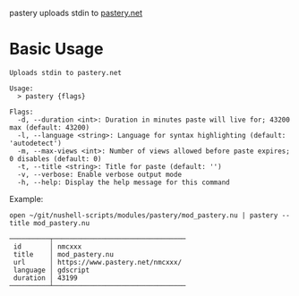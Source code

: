 pastery uploads stdin to [pastery.net](https://pastery.net)

# Basic Usage

```
Uploads stdin to pastery.net

Usage:
  > pastery {flags}

Flags:
  -d, --duration <int>: Duration in minutes paste will live for; 43200 max (default: 43200)
  -l, --language <string>: Language for syntax highlighting (default: 'autodetect')
  -m, --max-views <int>: Number of views allowed before paste expires; 0 disables (default: 0)
  -t, --title <string>: Title for paste (default: '')
  -v, --verbose: Enable verbose output mode
  -h, --help: Display the help message for this command
```

Example:

`open ~/git/nushell-scripts/modules/pastery/mod_pastery.nu | pastery --title mod_pastery.nu`

```
──────────┬─────────────────────────────────
 id       │ nmcxxx
 title    │ mod_pastery.nu
 url      │ https://www.pastery.net/nmcxxx/
 language │ gdscript
 duration │ 43199
──────────┴─────────────────────────────────
```
